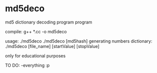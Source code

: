# md5deco
md5 dictionary decoding program program

compile: g++ *.cc -o md5deco

usage:
./md5deco
./md5deco [md5hash]
generating numbers dictionary:
./md5deco [file_name] [startValue] [stopValue]

 only for educational purposes
 
 TO DO:
 -everything :p
